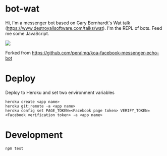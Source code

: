 # bot-wat
Hi, I'm a messenger bot based on Gary Bernhardt's Wat talk (https://www.destroyallsoftware.com/talks/wat). I'm the REPL of bots. Feed me some JavaScript.

<img src="https://cloud.githubusercontent.com/assets/238536/14655393/63c3978a-0682-11e6-9ccd-d77e7fee873c.gif">

Forked from https://github.com/peralmq/koa-facebook-messenger-echo-bot

# Deploy
Deploy to Heroku and set two environment variables
```
heroku create <app name>
heroku git:remote -a <app name>
heroku config set PAGE_TOKEN=<Facebook page token> VERIFY_TOKEN=<Facebook verification token> -a <app name>
```

# Development
`npm test`
